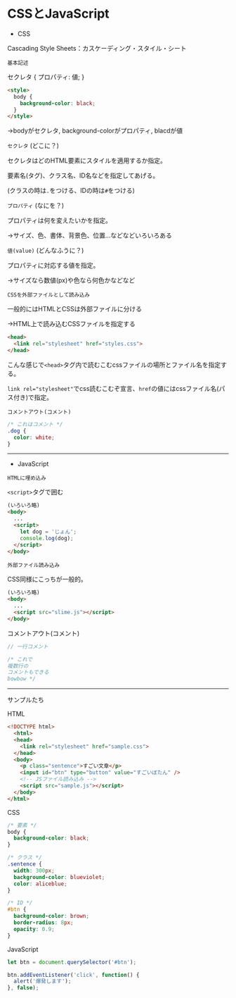 # CSSとJavaScript

- CSS

Cascading Style Sheets：カスケーディング・スタイル・シート

`基本記述`

セクレタ { プロパティ: 値; }

```html
<style>
  body {
    background-color: black;
  }
</style>
```

→bodyがセクレタ, background-colorがプロパティ, blacdが値

`セクレタ` (どこに？)

セクレタはどのHTML要素にスタイルを適用するか指定。

要素名(タグ)、クラス名、ID名などを指定してあげる。

(クラスの時は`.`をつける、IDの時は`#`をつける)

`プロパティ` (なにを？)

プロパティは何を変えたいかを指定。

→サイズ、色、書体、背景色、位置…などなどいろいろある

`値(value)` (どんなふうに？)

プロパティに対応する値を指定。

→サイズなら数値(px)や色なら何色かなどなど

`CSSを外部ファイルとして読み込み`

一般的にはHTMLとCSSは外部ファイルに分ける

→HTML上で読み込むCSSファイルを指定する

```html
<head>
  <link rel="stylesheet" href="styles.css">
</head>
```

こんな感じで`<head>`タグ内で読むこむcssファイルの場所とファイル名を指定する。

`link rel="stylesheet"`でcss読むこむぞ宣言、`href`の値にはcssファイル名(パス付き)で指定。

`コメントアウト(コメント)`

```css
/* これはコメント */
.dog {
  color: white;
}
```

---

- JavaScript

`HTMLに埋め込み`

`<script>`タグで囲む

```html
(いろいろ略)
<body>
  ...
  <script>
    let dog = 'じょん';
    console.log(dog);
  </script>
</body>
```

`外部ファイル読み込み`

CSS同様にこっちが一般的。

```html
(いろいろ略)
<body>
  ...
  <script src="slime.js"></script>
</body>
```

コメントアウト(コメント)

```jsx
// 一行コメント

/* これで
複数行の
コメントもできる
bowbow */
```

---

サンプルたち

HTML

```html
<!DOCTYPE html>
  <html>
  <head>
    <link rel="stylesheet" href="sample.css">
  </head>
  <body>
    <p class="sentence">すごい文章</p>
    <input id="btn" type="button" value="すごいぼたん" />
    <!-- JSファイル読み込み -->
    <script src="sample.js"></script>
  </body>
</html>
```

CSS

```css
/* 要素 */
body {
  background-color: black;
}

/* クラス */
.sentence {
  width: 300px;
  background-color: blueviolet;
  color: aliceblue;
}

/* ID */
#btn {
  background-color: brown;
  border-radius: 8px;
  opacity: 0.9;
}
```

JavaScript

```jsx
let btn = document.querySelector('#btn');

btn.addEventListener('click', function() {
  alert('爆発します');
}, false);
```
